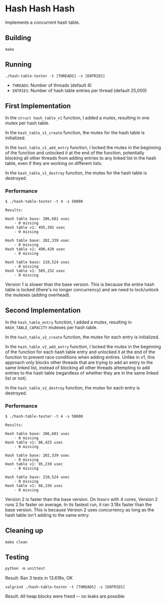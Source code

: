 # Hash Hash Hash
Implements a concurrent hash table.

## Building
```shell
make
```

## Running
```shell
./hash-table-tester -t [THREADS] -s [ENTRIES]
```
- `THREADS`: Number of threads (default 4)
- `ENTRIES`: Number of hash table entries per thread (default 25,000)

## First Implementation
In the `struct hash_table_v1` function, I added a mutex, resulting in one mutex per hash table. 

In the `hash_table_v1_create` function, the mutex for the hash table is initialized. 

In the `hash_table_v1_add_entry` function, I locked the mutex in the beginning of the function and unlocked it at the end of the function, potentially blocking all other threads from adding entries to any linked list in the hash table, even if they are working on different lists.

In the `hash_table_v1_destroy` function, the mutex for the hash table is destroyed.

### Performance
```shell
$ ./hash-table-tester -t 4 -s 50000

Results:

Hash table base: 206,681 usec
    - 0 missing
Hash table v1: 495,392 usec
    - 0 missing

Hash table base: 202,339 usec
    - 0 missing
Hash table v1: 490,429 usec
    - 0 missing

Hash table base: 210,524 usec
    - 0 missing
Hash table v1: 505,152 usec
    - 0 missing
```
Version 1 is slower than the base version. This is because the entire hash table is locked (there's no longer concurrency) and we need to lock/unlock the mutexes (adding overhead).

## Second Implementation
In the `hash_table_entry` function, I added a mutex, resulting in `HASH_TABLE_CAPACITY` mutexes per hash table. 

In the `hash_table_v2_create` function, the mutex for each entry is initialized. 

In the `hash_table_v2_add_entry` function, I locked the mutex in the beginning of the function for each hash table entry and unlocked it at the end of the function to prevent race conditions when adding entires. Unlike in v1, this approach only blocks other threads that are trying to add an entry to the same linked list, instead of blocking all other threads attempting to add entries to the hash table (regardless of whether they are in the same linked list or not). 

In the `hash_table_v2_destroy` function, the mutex for each entry is destroyed.

### Performance
```shell
$ ./hash-table-tester -t 4 -s 50000

Results:

Hash table base: 206,681 usec
    - 0 missing
Hash table v1: 86,425 usec
    - 0 missing

Hash table base: 202,339 usec
    - 0 missing
Hash table v1: 95,239 usec
    - 0 missing

Hash table base: 210,524 usec
    - 0 missing
Hash table v1: 66,156 usec
    - 0 missing
```
Version 2 is faster than the base version. On lnxsrv with 4 cores, Version 2 runs 2.5x faster on average. In its fastest run, it ran 3.18x faster than the base version. This is because Version 2 uses concurrency as long as the hash table isn't adding to the same entry. 

## Cleaning up
```shell
make clean
```

## Testing
```python
python -m unittest
```
Result: Ran 3 tests in 13.618s, OK

```
valgrind ./hash-table-tester -t [THREADS] -s [ENTRIES]
```
Result: All heap blocks were freed -- no leaks are possible